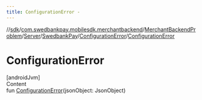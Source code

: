 ```yaml
---
title: ConfigurationError -
---
```

//[sdk](../../../../../../index)/[com.swedbankpay.mobilesdk.merchantbackend](../../../../index)/[MerchantBackendProblem](../../../index)/[Server](../../index)/[SwedbankPay](../index)/[ConfigurationError](index)/[ConfigurationError](-configuration-error)



# ConfigurationError  
[androidJvm]  
Content  
fun [ConfigurationError](-configuration-error)(jsonObject: JsonObject)  



